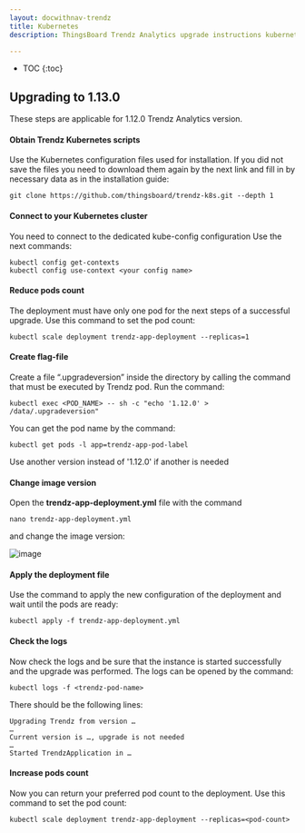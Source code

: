 ```yaml
---
layout: docwithnav-trendz
title: Kubernetes
description: ThingsBoard Trendz Analytics upgrade instructions kubernetes

---
```


* TOC
{:toc}

## Upgrading to 1.13.0

These steps are applicable for 1.12.0 Trendz Analytics version.

#### Obtain Trendz Kubernetes scripts

Use the Kubernetes configuration files used for installation.
If you did not save the files you need to download them again by the next link and fill in by necessary data as in the installation guide:

```text
git clone https://github.com/thingsboard/trendz-k8s.git --depth 1
```   

#### Connect to your Kubernetes cluster

You need to connect to the dedicated kube-config configuration
Use the next commands:

```text
kubectl config get-contexts
kubectl config use-context <your config name>
```

#### Reduce pods count

The deployment must have only one pod for the next steps of a successful upgrade.
Use this command to set the pod count:

```text
kubectl scale deployment trendz-app-deployment --replicas=1
```   

#### Create flag-file

Create a file “.upgradeversion” inside the directory by calling the command that must be executed by Trendz pod.
Run the command:
```text
kubectl exec <POD_NAME> -- sh -c "echo '1.12.0' > /data/.upgradeversion"
```   
You can get the pod name by the command:
```text
kubectl get pods -l app=trendz-app-pod-label
```   
Use another version instead of '1.12.0' if another is needed

#### Change image version

Open the **trendz-app-deployment.yml** file with the command
```text
nano trendz-app-deployment.yml
``` 
and change the image version:

![image](https://img.thingsboard.io/trendz/image-version-kuber.png)

#### Apply the deployment file

Use the command to apply the new configuration of the deployment and wait until the pods are ready:

```text
kubectl apply -f trendz-app-deployment.yml
``` 

#### Check the logs

Now check the logs and be sure that the instance is started successfully and the upgrade was performed.
The logs can be opened by the command:

```text
kubectl logs -f <trendz-pod-name>
``` 
There should be the following lines:

```text
Upgrading Trendz from version … 
…
Current version is …, upgrade is not needed
…
Started TrendzApplication in …
``` 

#### Increase pods count

Now you can return your preferred pod count to the deployment.
Use this command to set the pod count:

```text
kubectl scale deployment trendz-app-deployment --replicas=<pod-count>
``` 


